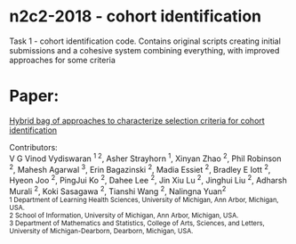 # n2c2-2018 - cohort identification
Task 1 - cohort identification code.  Contains original scripts creating initial submissions and a cohesive system combining everything, with improved approaches for some criteria

# Paper:
[Hybrid bag of approaches to characterize selection criteria for cohort identification](https://pubmed.ncbi.nlm.nih.gov/31197354/)

Contributors: \
V G Vinod Vydiswaran <sup>1 2</sup>, Asher Strayhorn <sup>1</sup>, Xinyan Zhao <sup>2</sup>, Phil Robinson <sup>2</sup>, Mahesh Agarwal <sup>3</sup>, Erin Bagazinski <sup>2</sup>, Madia Essiet <sup>2</sup>, Bradley E Iott <sup>2</sup>, Hyeon Joo <sup>2</sup>, PingJui Ko <sup>2</sup>, Dahee Lee <sup>2</sup>, Jin Xiu Lu <sup>2</sup>, Jinghui Liu <sup>2</sup>, Adharsh Murali <sup>2</sup>, Koki Sasagawa <sup>2</sup>, Tianshi Wang <sup>2</sup>, Nalingna Yuan<sup>2</sup>\
<small>1 Department of Learning Health Sciences, University of Michigan, Ann Arbor, Michigan, USA.\
2 School of Information, University of Michigan, Ann Arbor, Michigan, USA.\
3 Department of Mathematics and Statistics, College of Arts, Sciences, and Letters, University of Michigan-Dearborn, Dearborn, Michigan, USA.</small>
